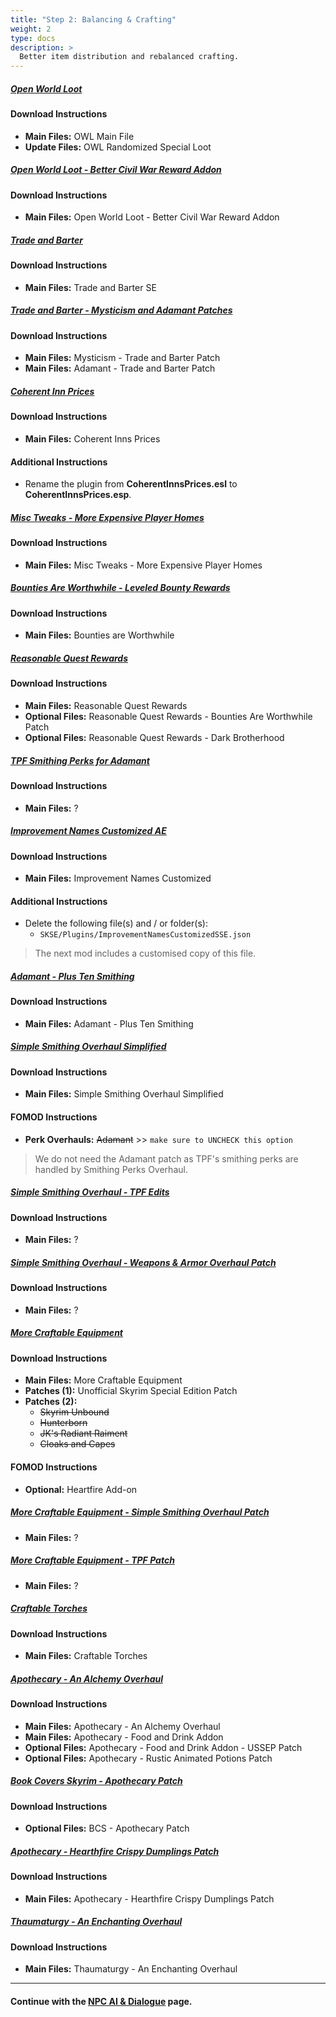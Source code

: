 ```yaml
---
title: "Step 2: Balancing & Crafting"
weight: 2
type: docs
description: >
  Better item distribution and rebalanced crafting.
---
```


##### [Open World Loot](https://www.nexusmods.com/skyrimspecialedition/mods/49681?tab=files)

#### Download Instructions

- **Main Files:** OWL Main File
- **Update Files:** OWL Randomized Special Loot

##### [Open World Loot - Better Civil War Reward Addon](https://www.nexusmods.com/skyrimspecialedition/mods/51141?tab=files)

#### Download Instructions

- **Main Files:** Open World Loot - Better Civil War Reward Addon

##### [Trade and Barter](https://www.nexusmods.com/skyrimspecialedition/mods/23081?tab=files)

#### Download Instructions

* **Main Files:** Trade and Barter SE

##### [Trade and Barter - Mysticism and Adamant Patches](https://www.nexusmods.com/skyrimspecialedition/mods/26092?tab=files)

#### Download Instructions

* **Main Files:** Mysticism - Trade and Barter Patch
* **Main Files:** Adamant - Trade and Barter Patch

##### [Coherent Inn Prices](https://www.nexusmods.com/skyrimspecialedition/mods/55207?tab=files)

#### Download Instructions

- **Main Files:** Coherent Inns Prices

#### Additional Instructions

- Rename the plugin from **CoherentInnsPrices.esl** to **CoherentInnsPrices.esp**.

##### [Misc Tweaks - More Expensive Player Homes](https://www.nexusmods.com/skyrimspecialedition/mods/38348?tab=files)

#### Download Instructions

- **Main Files:** Misc Tweaks - More Expensive Player Homes

##### [Bounties Are Worthwhile - Leveled Bounty Rewards](https://www.nexusmods.com/skyrimspecialedition/mods/33594?tab=files)

#### Download Instructions

- **Main Files:** Bounties are Worthwhile

##### [Reasonable Quest Rewards](https://www.nexusmods.com/skyrimspecialedition/mods/46910/?tab=files)

#### Download Instructions

- **Main Files:** Reasonable Quest Rewards
- **Optional Files:** Reasonable Quest Rewards - Bounties Are Worthwhile Patch
- **Optional Files:** Reasonable Quest Rewards - Dark Brotherhood

##### [TPF Smithing Perks for Adamant]()

#### Download Instructions

- **Main Files:** ?

##### [Improvement Names Customized AE](https://www.nexusmods.com/skyrimspecialedition/mods/59435?tab=files)

#### Download Instructions

- **Main Files:** Improvement Names Customized

#### Additional Instructions

- Delete the following file(s) and / or folder(s):
  - `SKSE/Plugins/ImprovementNamesCustomizedSSE.json`

> The next mod includes a customised copy of this file.

##### [Adamant - Plus Ten Smithing](https://www.nexusmods.com/skyrimspecialedition/mods/30191?tab=files)

#### Download Instructions

- **Main Files:** Adamant - Plus Ten Smithing

##### [Simple Smithing Overhaul Simplified](https://www.nexusmods.com/skyrimspecialedition/mods/55333?tab=files)

#### Download Instructions

- **Main Files:** Simple Smithing Overhaul Simplified

#### FOMOD Instructions

- **Perk Overhauls:** ~~Adamant~~ >> `make sure to UNCHECK this option`

> We do not need the Adamant patch as TPF's smithing perks are handled by Smithing Perks Overhaul.

##### [Simple Smithing Overhaul - TPF Edits]()

#### Download Instructions

- **Main Files:** ?

##### [Simple Smithing Overhaul - Weapons & Armor Overhaul Patch]()

#### Download Instructions

- **Main Files:** ?

##### [More Craftable Equipment](https://www.nexusmods.com/skyrimspecialedition/mods/44666?tab=files)

#### Download Instructions

- **Main Files:** More Craftable Equipment
- **Patches (1):** Unofficial Skyrim Special Edition Patch
- **Patches (2):**
  - ~~Skyrim Unbound~~
  - ~~Hunterborn~~
  - ~~JK's Radiant Raiment~~
  - ~~Cloaks and Capes~~

#### FOMOD Instructions

- **Optional:** Heartfire Add-on

##### [More Craftable Equipment - Simple Smithing Overhaul Patch]()

- **Main Files:** ?

##### [More Craftable Equipment - TPF Patch]()

- **Main Files:** ?

##### [Craftable Torches](https://www.nexusmods.com/skyrimspecialedition/mods/5013?tab=files)

#### Download Instructions

- **Main Files:** Craftable Torches

##### [Apothecary - An Alchemy Overhaul](https://www.nexusmods.com/skyrimspecialedition/mods/52130?tab=files)

#### Download Instructions

- **Main Files:** Apothecary - An Alchemy Overhaul
- **Main Files:** Apothecary - Food and Drink Addon
- **Optional Files:** Apothecary - Food and Drink Addon - USSEP Patch
- **Optional Files:** Apothecary - Rustic Animated Potions Patch

##### [Book Covers Skyrim - Apothecary Patch](https://www.nexusmods.com/skyrimspecialedition/mods/59669?tab=files)

#### Download Instructions

- **Optional Files:** BCS - Apothecary Patch

##### [Apothecary - Hearthfire Crispy Dumplings Patch](https://www.nexusmods.com/skyrimspecialedition/mods/26092?tab=files)

#### Download Instructions

- **Main Files:** Apothecary - Hearthfire Crispy Dumplings Patch

##### [Thaumaturgy - An Enchanting Overhaul](https://www.nexusmods.com/skyrimspecialedition/mods/57138?tab=files)

#### Download Instructions

- **Main Files:** Thaumaturgy - An Enchanting Overhaul

---

#### Continue with the [NPC AI & Dialogue](/tpf/mod-installation-4/step-3/) page.